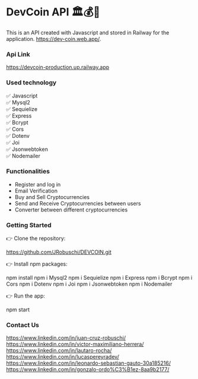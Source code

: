 # DevCoin API 🏛️💰💱

This is an API created with Javascript and stored in Railway for the application. https://dev-coin.web.app/.

### Api Link

https://devcoin-production.up.railway.app

### Used technology

✅ Javascript <br>
✅ Mysql2 <br>
✅ Sequielize <br>
✅ Express <br>
✅ Bcrypt <br>
✅ Cors <br>
✅ Dotenv <br>
✅ Joi <br>
✅ Jsonwebtoken <br>
✅ Nodemailer

### Functionalities

- Register and log in
- Email Verification
- Buy and Sell Cryptocurrencies
- Send and Receive Cryptocurrencies between users
- Converter between different cryptocurrencies

### Getting Started

👉 Clone the repository:

https://github.com/JRobuschi/DEVCOIN.git

👉 Install npm packages:

npm install
npm i Mysql2
npm i Sequielize
npm i Express
npm i Bcrypt
npm i Cors
npm i Dotenv
npm i Joi
npm i Jsonwebtoken
npm i Nodemailer

👉 Run the app:

npm start

### Contact Us

https://www.linkedin.com/in/juan-cruz-robuschi/
https://www.linkedin.com/in/victor-maximiliano-herrera/
https://www.linkedin.com/in/lautaro-rocha/
https://www.linkedin.com/in/lucaspereyradev/
https://www.linkedin.com/in/leonardo-sebastian-gauto-30a185216/
https://www.linkedin.com/in/gonzalo-ordo%C3%B1ez-8aa9b2177/
